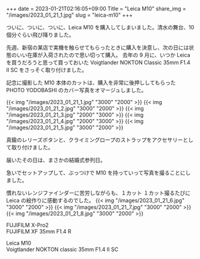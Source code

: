 +++
date  = 2023-01-21T02:16:05+09:00
Title = "Leica M10"
share_img = "/images/2023_01_21_1.jpg"
slug = "leica-m10"
+++

ついに、ついに、ついに、Leica M10 を購入してしまいました。清水の舞台、10 個分ぐらい飛び降りました。

先週、新宿の某店で実機を触らせてもらったときに購入を決意し、次の日には状態のいい在庫が入荷されたので思い切って購入。
去年の 9 月に、いつか Leica を買うだろうと思って買っておいた Voigtlander NOKTON Classic 35mm F1.4 Ⅱ SC をさっそく取り付けました。

記念に撮影した M10 本体のカットは、購入を非常に後押ししてもらった PHOTO YODOBASHI のカバー写真をオマージュしました。

{{< img "/images/2023_01_21_1.jpg" "3000" "2000" >}}
{{< img "/images/2023_01_21_2.jpg" "3000" "2000" >}}
{{< img "/images/2023_01_21_3.jpg" "2000" "3000" >}}
{{< img "/images/2023_01_21_4.jpg" "2000" "3000" >}}
{{< img "/images/2023_01_21_5.jpg" "3000" "2000" >}}

<p class="caption">真鍮のレリーズボタンと、クライミングロープのストラップをアクセサリーとして取り付けました。</p>

届いたその日は、まさかの結婚式参列日。

急いでセットアップして、ぶっつけで M10 を持っていって写真を撮ることにしました。

慣れないレンジファインダーに苦労しながらも、１カット １カット撮るたびに Leica の絵作りに感動するのでした。
{{< img "/images/2023_01_21_6.jpg" "3000" "2000" >}}
{{< img "/images/2023_01_21_7.jpg" "3000" "2000" >}}
{{< img "/images/2023_01_21_8.jpg" "3000" "2000" >}}

FUJIFILM X-Pro2<br>
FUJIFILM XF 35mm F1.4 R

Leica M10<br>
Voigtlander NOKTON classic 35mm F1.4 Ⅱ SC
